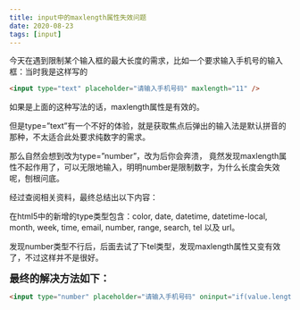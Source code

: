 ```yaml
---
title: input中的maxlength属性失效问题
date: 2020-08-23
tags: [input]
---
```


今天在遇到限制某个输入框的最大长度的需求，比如一个要求输入手机号的输入框：当时我是这样写的

```html
<input type="text" placeholder="请输入手机号码" maxlength="11" />
```

<!-- more -->

如果是上面的这种写法的话，maxlength属性是有效的。

但是type=”text”有一个不好的体验，就是获取焦点后弹出的输入法是默认拼音的那种，不太适合此处要求纯数字的需求。

那么自然会想到改为type=”number”，改为后你会奔溃， 竟然发现maxlength属性不起作用了，可以无限地输入，明明number是限制数字，为什么长度会失效呢，刨根问底。

经过查阅相关资料，最终总结出以下内容：

在html5中的新增的type类型包含：color, date, datetime, datetime-local, month, week, time, email, number, range, search, tel 以及 url。

发现number类型不行后，后面去试了下tel类型，发现maxlength属性又变有效了，不过这样并不是很好。

**<font size=4>最终的解决方法如下：</font>**

```html
<input type="number" placeholder="请输入手机号码" oninput="if(value.length>11)value=value.slice(0,11)" />
```
